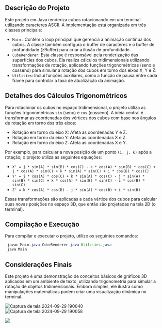## Descrição do Projeto

Este projeto em Java renderiza cubos rotacionando em um terminal utilizando caracteres ASCII. A implementação está organizada em três classes principais:
- `Main` :  Contém o loop principal que gerencia a animação contínua dos cubos. A classe também configura o buffer de caracteres e o buffer de profundidade (zBuffer) para criar a ilusão de profundidade.
- `CubeRenderer`: Esta classe é responsável pela renderização das superfícies dos cubos. Ela realiza cálculos tridimensionais utilizando transformações de rotação, aplicando funções trigonométricas (seno e cosseno) para simular a rotação dos cubos em torno dos eixos X, Y e Z.
- `Utilities`: Inclui funções auxiliares, como a função de pausa entre cada frame para controlar a taxa de atualização da animação.

## Detalhes dos Cálculos Trigonométricos
Para rotacionar os cubos no espaço tridimensional, o projeto utiliza as funções trigonométricas `sin` (seno) e `cos` (cosseno). A ideia central é transformar as coordenadas dos vértices dos cubos com base nos ângulos de rotação em torno dos três eixos:
- Rotação em torno do eixo X: Afeta as coordenadas Y e Z.
- Rotação em torno do eixo Y: Afeta as coordenadas X e Z.
- Rotação em torno do eixo Z: Afeta as coordenadas X e Y.

Por exemplo, para calcular a nova posição de um ponto `(i, j, k)` após a rotação, o projeto utiliza as seguintes equações:

- `X' = j * sin(A) * sin(B) * cos(C) - k * cos(A) * sin(B) * cos(C) + j * cos(A) * sin(C) + k * sin(A) * sin(C) + i * cos(B) * cos(C)`
- `Y' = j * cos(A) * cos(C) + k * sin(A) * cos(C) - j * sin(A) * sin(B) * sin(C) + k * cos(A) * sin(B) * sin(C) - i * cos(B) * sin(C)`
- `Z' = k * cos(A) * cos(B) - j * sin(A) * cos(B) + i * sin(B)`

Essas transformações são aplicadas a cada vértice dos cubos para calcular suas novas posições no espaço 3D, que então são projetadas na tela 2D (o terminal).

## Compilação e Execução
Para compilar e executar o projeto, utilize os seguintes comandos:

``` Java
 javac Main.java CubeRenderer.java Utilities.java
 java Main

```

## Considerações Finais
Este projeto é uma demonstração de conceitos básicos de gráficos 3D aplicados em um ambiente de texto, utilizando trigonometria para simular a rotação de objetos tridimensionais. Embora simples, ele ilustra como manipulações matemáticas podem criar uma visualização dinâmica no terminal.


![Captura de tela 2024-09-29 190040](https://github.com/user-attachments/assets/28c6fd2f-0e47-4fe8-8611-072dbb8bb35d)
![Captura de tela 2024-09-29 190058](https://github.com/user-attachments/assets/4bb7431f-265a-41c1-bf65-516519ceb32e)



<img src="https://capsule-render.vercel.app/api?type=waving&color=gradient&height=65&section=footer"/>
